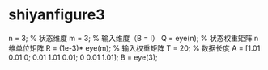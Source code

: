 # shiyanfigure3
n = 3;                         % 状态维度
m = 3;                         % 输入维度（B = I）
Q = eye(n);                    % 状态权重矩阵 n维单位矩阵
R = (1e-3)* eye(m);            % 输入权重矩阵
T = 20;                        % 数据长度
A = [1.01 0.01 0; 0.01 1.01 0.01; 0 0.01 1.01];
B = eye(3);   
